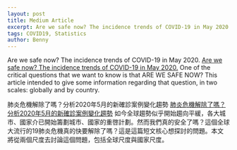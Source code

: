```yaml
---
layout: post
title: Medium Article
excerpt: Are we safe now? The incidence trends of COVID-19 in May 2020.
tags: COVID19, Statistics
author: Benny
---
```


Are we safe now? The incidence trends of COVID-19 in May 2020.
[Are we safe now? The incidence trends of COVID-19 in May 2020.](https://medium.com/@wcchin.88/are-we-safe-now-the-incidence-trends-of-covid-19-in-may-2020-b0ae20cd123b)
One of the critical questions that we want to know is that ARE WE SAFE NOW? This article intended to give some information regarding that question, in two scales: globally and by country. 


肺炎危機解除了嗎？分析2020年5月的新確診案例變化趨勢
[肺炎危機解除了嗎？分析2020年5月的新確診案例變化趨勢](https://medium.com/@wcchin.88/%E8%82%BA%E7%82%8E%E5%8D%B1%E6%A9%9F%E8%A7%A3%E9%99%A4%E4%BA%86%E5%97%8E-%E5%88%86%E6%9E%902020%E5%B9%B45%E6%9C%88%E7%9A%84%E6%96%B0%E7%A2%BA%E8%A8%BA%E6%A1%88%E4%BE%8B%E8%AE%8A%E5%8C%96%E8%B6%A8%E5%8B%A2-84973aa99be4)
如今全球趨勢似乎開始趨向平緩，各大城市、國家介已開始籌劃城市、國家的重啓計劃。然而我們真的安全了嗎？這個全球大流行的19肺炎危機真的快要解除了嗎？這是這篇短文核心想探討的問題。本文將從兩個尺度去討論這個問題，包括全球尺度與國家尺度。

